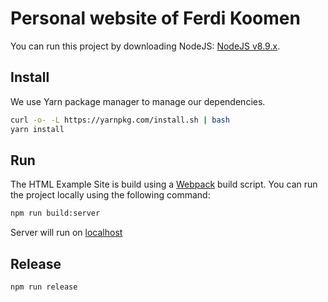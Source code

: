 # Personal website of Ferdi Koomen
You can run this project by downloading NodeJS: [NodeJS v8.9.x](https://nodejs.org).

## Install
We use Yarn package manager to manage our dependencies. 
```bash
curl -o- -L https://yarnpkg.com/install.sh | bash
yarn install
```

## Run
The HTML Example Site is build using a [Webpack](https://webpack.js.org) build script. 
You can run the project locally using the following command:

```bash
npm run build:server
```
Server will run on [localhost](http://localhost:8080)


## Release
```bash
npm run release
```
